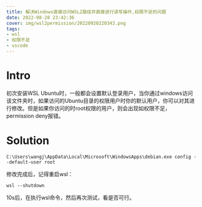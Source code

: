 ```yaml
---
title: 解决Windows直接访问WSL2路径并直接进行读写操作,权限不足的问题
date: 2022-08-28 23:42:36
cover: img/wsl2permission/20220920220343.png
tags:
- wsl
- 权限不足
- vscode
---
```

# Intro
初次安装WSL Ubuntu时，一般都会设置默认登录用户，当你通过windows访问该文件夹时，如果访问的Ubuntu目录的权限用户时你的默认用户，你可以对其进行修改。但是如果你访问的时root权限的用户，则会出现如权限不足，permission deny报错。
# Solution
```
C:\Users\wangj\AppData\Local\Microsoft\WindowsApps\debian.exe config --default-user root
```
修改完成后，记得重启wsl：
```
wsl --shutdown
```

10s后，在执行wsl命令，然后再次测试，看是否可行。
